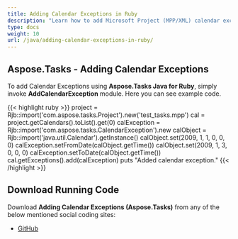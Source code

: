 ```yaml
---
title: Adding Calendar Exceptions in Ruby
description: "Learn how to add Microsoft Project (MPP/XML) calendar exceptions using Aspose.Tasks Java for Ruby."
type: docs
weight: 10
url: /java/adding-calendar-exceptions-in-ruby/
---
```


## **Aspose.Tasks - Adding Calendar Exceptions**
To add Calendar Exceptions using **Aspose.Tasks Java for Ruby**, simply invoke **AddCalendarException** module. Here you can see example code.

{{< highlight ruby >}}
project = Rjb::import('com.aspose.tasks.Project').new('test_tasks.mpp')
cal = project.getCalendars().toList().get(0)
calException = Rjb::import('com.aspose.tasks.CalendarException').new
calObject = Rjb::import('java.util.Calendar').getInstance()
calObject.set(2009, 1, 1, 0, 0, 0)
calException.setFromDate(calObject.getTime())
calObject.set(2009, 1, 3, 0, 0, 0)
calException.setToDate(calObject.getTime())
cal.getExceptions().add(calException)
puts "Added calendar exception."
{{< /highlight >}}

## **Download Running Code**
Download **Adding Calendar Exceptions (Aspose.Tasks)** from any of the below mentioned social coding sites:

- [GitHub](https://github.com/aspose-tasks/Aspose.Tasks-for-Java/blob/master/Plugins/Aspose_Tasks_Java_for_Ruby/lib/asposetasksjava/Calendars/addcalendarexception.rb)
